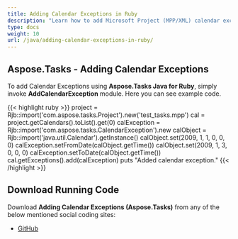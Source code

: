 ```yaml
---
title: Adding Calendar Exceptions in Ruby
description: "Learn how to add Microsoft Project (MPP/XML) calendar exceptions using Aspose.Tasks Java for Ruby."
type: docs
weight: 10
url: /java/adding-calendar-exceptions-in-ruby/
---
```


## **Aspose.Tasks - Adding Calendar Exceptions**
To add Calendar Exceptions using **Aspose.Tasks Java for Ruby**, simply invoke **AddCalendarException** module. Here you can see example code.

{{< highlight ruby >}}
project = Rjb::import('com.aspose.tasks.Project').new('test_tasks.mpp')
cal = project.getCalendars().toList().get(0)
calException = Rjb::import('com.aspose.tasks.CalendarException').new
calObject = Rjb::import('java.util.Calendar').getInstance()
calObject.set(2009, 1, 1, 0, 0, 0)
calException.setFromDate(calObject.getTime())
calObject.set(2009, 1, 3, 0, 0, 0)
calException.setToDate(calObject.getTime())
cal.getExceptions().add(calException)
puts "Added calendar exception."
{{< /highlight >}}

## **Download Running Code**
Download **Adding Calendar Exceptions (Aspose.Tasks)** from any of the below mentioned social coding sites:

- [GitHub](https://github.com/aspose-tasks/Aspose.Tasks-for-Java/blob/master/Plugins/Aspose_Tasks_Java_for_Ruby/lib/asposetasksjava/Calendars/addcalendarexception.rb)
